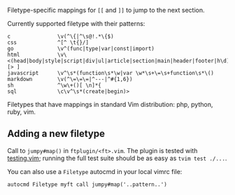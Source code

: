 Filetype-specific mappings for `[[` and `]]` to jump to the next section.

Currently supported filetype with their patterns:
<!-- Note: generate with tbl script -->

    c               \v(^\{|^\s@!.*\{$)
    css             ^[^ \t{}/]
    go              \v^(func|type|var|const|import)
    html            \v\<(head|body|style|script|div|ul|article|section|main|header|footer|h\d)[> ]
    javascript      \v^\s*(function\s*\w|var \w*\s+\=\s+function\s*\()
    markdown        \v(^\=\=\=|^---|^#{1,6})
    sh              ^\w\+()[ \n]*{
    sql             \c\v^\s*(create|begin)>

Filetypes that have mappings in standard Vim distribution: php, python, ruby,
vim.

Adding a new filetype
---------------------

Call to `jumpy#map()` in `ftplugin/<ft>.vim`. The plugin is tested with
[testing.vim](https://github.com/arp242/testing.vim); running the full test
suite should be as easy as `tvim test ./...`.

You can also use a `Filetype` autocmd in your local vimrc file:

    autocmd Filetype myft call jumpy#map('..pattern..')
